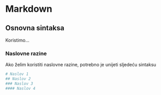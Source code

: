 # Markdown

## Osnovna sintaksa
Koristimo...

### Naslovne razine
Ako želim koristiti naslovne razine, potrebno je unijeti sljedeću sintaksu
 ```bash
 # Naslov 1
 ## Naslov 2
 ### Naslov 3
 #### Naslov 4
 ```

